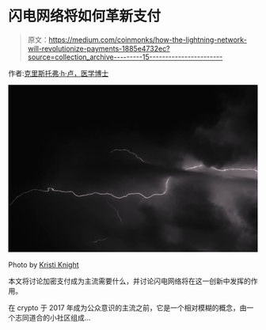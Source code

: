 # 闪电网络将如何革新支付

> 原文：<https://medium.com/coinmonks/how-the-lightning-network-will-revolutionize-payments-1885e4732ec?source=collection_archive---------15----------------------->

作者:[克里斯托弗·h·卢，医学博士](http://www.drchrisloomdphd.com/)

![](img/9b418cb83397ad6020e2a60e9ee8b247.png)

Photo by [Kristi Knight](https://www.pexels.com/photo/lightning-on-dark-sky-7452447/)

本文将讨论加密支付成为主流需要什么，并讨论闪电网络将在这一创新中发挥的作用。

在 crypto 于 2017 年成为公众意识的主流之前，它是一个相对模糊的概念，由一个志同道合的小社区组成…